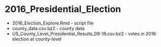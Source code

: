 # 2016_Presidential_Election

- 2016_Election_Explore.Rmd - script file 
- county_data.csv.bz2 - county data
- US_County_Level_Presidential_Results_08-16.csv.bz2 - votes in 2016 election at county-level 
